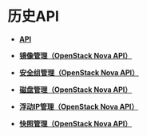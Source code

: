 # 历史API<a name="ZH-CN_TOPIC_0267425395"></a>

-   **[API](API.md)**  

-   **[镜像管理（OpenStack Nova API）](镜像管理（OpenStack-Nova-API）.md)**  

-   **[安全组管理（OpenStack Nova API）](安全组管理（OpenStack-Nova-API）.md)**  

-   **[磁盘管理（OpenStack Nova API）](磁盘管理（OpenStack-Nova-API）.md)**  

-   **[浮动IP管理（OpenStack Nova API）](浮动IP管理（OpenStack-Nova-API）.md)**  

-   **[快照管理（OpenStack Nova API）](快照管理（OpenStack-Nova-API）.md)**  


